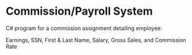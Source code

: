 # Commission/Payroll System
C# program for a commission assignment detailing employee:

Earnings,
SSN,
First & Last Name,
Salary,
Gross Sales,
and Commission Rate

